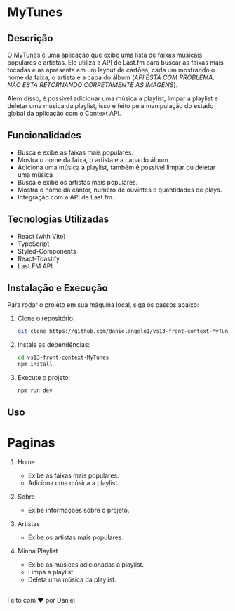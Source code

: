 # MyTunes

## Descrição

O MyTunes é uma aplicação que exibe uma lista de faixas musicais populares e artistas. Ele utiliza a API de Last.fm para buscar as faixas mais tocadas e as apresenta em um layout de cartões, cada um mostrando o nome da faixa, o artista e a capa do álbum (_API ESTÁ COM PROBLEMA, NÃO ESTÁ RETORNANDO CORRETAMENTE AS IMAGENS_).

Além disso, é possível adicionar uma música a playlist, limpar a playlist e deletar uma música da playlist, isso é feito pela manipulação do estado global da aplicação com o Context API.

## Funcionalidades

- Busca e exibe as faixas mais populares.
- Mostra o nome da faixa, o artista e a capa do álbum.
- Adiciona uma música a playlist, também é possivel limpar ou deletar uma música
- Busca e exibe os artistas mais populares.
- Mostra o nome da cantor, numero de ouvintes e quantidades de plays.
- Integração com a API de Last.fm.

## Tecnologias Utilizadas

- React (with Vite)
- TypeScript
- Styled-Components
- React-Toastify
- Last.FM API

## Instalação e Execução

Para rodar o projeto em sua máquina local, siga os passos abaixo:

1. Clone o repositório:

   ```bash
   git clone https://github.com/danielangelo1/vs13-front-context-MyTunes
   ```

2. Instale as dependências:

   ```bash
   cd vs13-front-context-MyTunes
   npm install
   ```

3. Execute o projeto:

   ```bash
   npm run dev
   ```

## Uso

# Paginas

1. Home

   - Exibe as faixas mais populares.
   - Adiciona uma música a playlist.

2. Sobre

   - Exibe informações sobre o projeto.

3. Artistas

   - Exibe os artistas mais populares.

4. Minha Playlist

   - Exibe as músicas adicionadas a playlist.
   - Limpa a playlist.
   - Deleta uma música da playlist.

##

Feito com ❤ por Daniel
